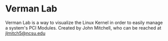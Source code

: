 Verman Lab
===================
Verman Lab is a way to visualize the Linux Kernel in order to easily manage a system's PCI Modules. Created by John Mitchell, who can be reached at jlmitch5@ncsu.edu

